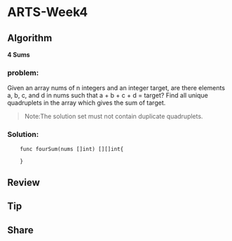 # ARTS-Week4

## Algorithm
**4 Sums**
### problem:
Given an array nums of n integers and an integer target, are there elements a, b, c, and d in nums such that a + b + c + d = target? Find all unique quadruplets in the array which gives the sum of target.

> Note:The solution set must not contain duplicate quadruplets.

### Solution:
```golang
    func fourSum(nums []int) [][]int{
        
    }
```

## Review

## Tip

## Share